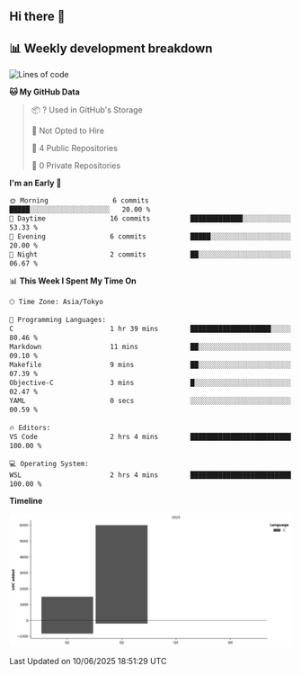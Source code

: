 ## Hi there 👋

<!--
**mandakore/mandakore** is a ✨ _special_ ✨ repository because its `README.md` (this file) appears on your GitHub profile.

Here are some ideas to get you started:

- 🔭 I’m currently working on ...
- 🌱 I’m currently learning ...
- 👯 I’m looking to collaborate on ...
- 🤔 I’m looking for help with ...
- 💬 Ask me about ...
- 📫 How to reach me: ...
- 😄 Pronouns: ...
- ⚡ Fun fact: ...
-->

## 📊 Weekly development breakdown

<!--START_SECTION:waka-->
![Lines of code](https://img.shields.io/badge/From%20Hello%20World%20I%27ve%20Written-7.5%20thousand%20lines%20of%20code-blue)

**🐱 My GitHub Data** 

> 📦 ? Used in GitHub's Storage 
 > 
> 🚫 Not Opted to Hire
 > 
> 📜 4 Public Repositories 
 > 
> 🔑 0 Private Repositories 
 > 
**I'm an Early 🐤** 

```text
🌞 Morning                6 commits           █████░░░░░░░░░░░░░░░░░░░░   20.00 % 
🌆 Daytime                16 commits          █████████████░░░░░░░░░░░░   53.33 % 
🌃 Evening                6 commits           █████░░░░░░░░░░░░░░░░░░░░   20.00 % 
🌙 Night                  2 commits           ██░░░░░░░░░░░░░░░░░░░░░░░   06.67 % 
```


📊 **This Week I Spent My Time On** 

```text
🕑︎ Time Zone: Asia/Tokyo

💬 Programming Languages: 
C                        1 hr 39 mins        ████████████████████░░░░░   80.46 % 
Markdown                 11 mins             ██░░░░░░░░░░░░░░░░░░░░░░░   09.10 % 
Makefile                 9 mins              ██░░░░░░░░░░░░░░░░░░░░░░░   07.39 % 
Objective-C              3 mins              █░░░░░░░░░░░░░░░░░░░░░░░░   02.47 % 
YAML                     0 secs              ░░░░░░░░░░░░░░░░░░░░░░░░░   00.59 % 

🔥 Editors: 
VS Code                  2 hrs 4 mins        █████████████████████████   100.00 % 

💻 Operating System: 
WSL                      2 hrs 4 mins        █████████████████████████   100.00 % 
```

**Timeline**

![Lines of Code chart](https://raw.githubusercontent.com/mandakore/mandakore/main/assets/bar_graph.png)


 Last Updated on 10/06/2025 18:51:29 UTC
<!--END_SECTION:waka-->

